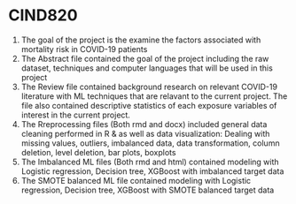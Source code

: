 # CIND820
1. The goal of the project is the examine the factors associated with mortality risk in COVID-19 patients
2. The Abstract file contained the goal of the project including the raw dataset, techniques and computer languages that will be used in this project
3. The Review file contained background research on relevant COVID-19 literature with ML techniques that are relavant to the current project. 
   The file also contained descriptive statistics of each exposure variables of interest in the current project.
4. The Rreprocessing files (Both rmd and docx) included general data cleaning performed in R & as well as data visualization:
   Dealing with missing values, outliers, imbalanced data, data transformation, column deletion, level deletion, bar plots, boxplots
5. The Imbalanced ML files (Both rmd and html) contained modeling with Logistic regression, Decision tree, XGBoost with imbalanced target data
6. The SMOTE balanced ML file contained modeling with Logistic regression, Decision tree, XGBoost with SMOTE balanced target data

